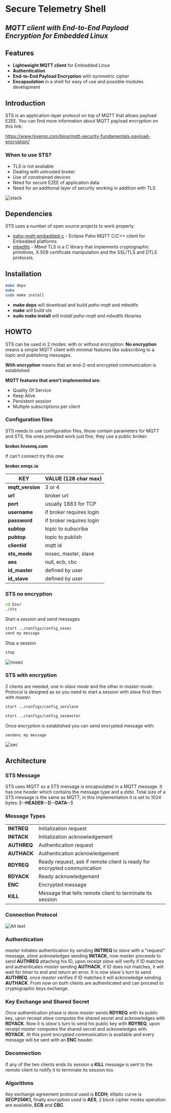 # **Secure Telemetry Shell**
## *MQTT client with End-to-End Payload Encryption for Embedded Linux*

## **Features**

- **Lightweight MQTT client** for Embedded Linux
- **Authentication**
- **End-to-End Payload Encryption** with symmetric cipher
- **Encapsulation** in a shell for easy of use and possible modules development

## **Introduction**

STS is an application-layer protocol on top of MQTT that allows payload E2EE. 
You can find more information about MQTT payload encryption on this link:

https://www.hivemq.com/blog/mqtt-security-fundamentals-payload-encryption/

### **When to use STS?**
- TLS is not available
- Dealing with untrusted broker
- Use of constrained devices
- Need for secure E2EE of application data
- Need for an additional layer of security working in addition with TLS

![](doc/img/archi.png?raw=true "stack")

## **Dependencies**

STS uses a number of open source projects to work properly:

- [paho-mqtt-embedded-c](https://github.com/eclipse/paho.mqtt.embedded-c) - 
    Eclipse Paho MQTT C/C++ client for Embedded platforms
- [mbedtls](https://github.com/ARMmbed/mbedtls) - Mbed TLS is a C library that 
    implements cryptographic primitives, X.509 certificate manipulation and the 
    SSL/TLS and DTLS protocols.

## **Installation**

```sh
make deps
make
sudo make install
```
- **make deps** will download and build *paho-mqtt* and *mbedtls*
- **make** will build *sts*
- **sudo make install** will install *paho-mqtt* and *mbedtls* libraries

## **HOWTO**
STS can be used in 2 modes: with or without encryption: 
**No encryption** means a simple MQTT client with minimal features like 
subscribing to a topic and publishing messages. 

**With encryption** means that an end-2-end encrypted communication is
established

**MQTT features that aren't implemented are:**
- Quality Of Service
- Keep Alive
- Persistent session
- Multiple subscriptions per client

### Configuration files
STS needs to use configuration files, those contain parameters for MQTT and STS, 
the ones provided work just fine, they use a public broker: 

**broker.hivemq.com**

If can't connect try this one:

**broker.emqx.io**

| KEY  | VALUE (128 char max)| 
| ------------- | ------------- |
| **mqtt_version** | 3 or 4  |
| **url**  | broker url  |
| **port**  | usually 1883 for TCP  |
| **username**  | if broker requires login  |
| **password**  | if broker requires login  |
| **subtop**  | topic to subscribe  |
| **pubtop**  | topic to publish  |
| **clientid**  | mqtt id  |
| **sts_mode**  | nosec, master, slave  |
| **aes**  | null, ecb, cbc  |
| **id_master**  | defined by user  |
| **id_slave**  | defined by user  |

### STS no encryption
```sh
cd bin/
./sts
```
Start a session and send messages
```sh
start ../configs/config_nosec
send my message
```
Stop a session
```sh
stop
```
![](doc/img/nosec.png?raw=true "nosec")
### STS with encryption
2 clients are needed, one in *slave mode* and the other in *master mode*. 
Protocol is designed as so you need to start a session with *slave* first then 
with *master*.
```sh
start ../configs/config_secslave
```
```sh
start ../configs/config_secmaster
```
Once encryption is established you can send encrypted message with:
```sh
sendenc my message
```
![](doc/img/sec.png?raw=true "sec")

## **Architecture**
### STS Message
STS uses MQTT so a STS message is encapsulated in a MQTT message. It has one 
*header* which contains the message type and a *data*. Total size of a STS 
message is the same as MQTT, in this implementation it is set to 1024 bytes:
**[--HEADER--][--DATA--]**

### Message Types
|   | | 
| ------------- | ------------- |
| **INITREQ** | Initialization request |
| **INITACK**  | Initialization acknowledgement |
| **AUTHREQ**  | Authentication request |
| **AUTHACK**  | Authentication acknowledgement  |
| **RDYREQ**  | Ready request, ask if remote client is ready for encrypted communication |
| **RDYACK**  | Ready acknowledgement  |
| **ENC**  | Encrypted message  |
| **KILL**  | Message that tells remote client to terminate its session  |

### Connection Protocol
![Alt text](doc/img/connection_protocol.png?raw=true "conn")

### Authentication
*master* initiates authentication by sending **INITREQ** to *slave* with a
"request" message, *slave* acknowledges sending **INITACK**, now *master* 
proceeds to send **AUTHREQ** attaching his ID, upon receipt *slave* will verify 
if ID matches and authenticates *master* sending **AUTHACK**, if ID does not 
matches, it will wait for timer to end and return an error. It is now *slave*'s 
turn to send **AUTHREQ**, once *master* verifies if ID matches it will 
acknowledge sending **AUTHACK**. From now on both clients are authenticated and 
can proceed to cryptographic keys exchange.

### Key Exchange and Shared Secret
Once authentication phase is done *master* sends **RDYREQ** with its public key, 
upon receipt *slave* computes the shared secret and acknowledges with 
**RDYACK**. Now it is *slave*'s turn to send his public key with **RDYREQ**,
upon receipt *master* computes the shared secret and acknowledges with 
**RDYACK**. At this point encrypted communication is available and every message 
will be sent with an **ENC** header.

### Deconnection
If any of the two clients ends its session a **KILL** message is sent to 
the remote client to notify it to terminate its session too.

### Algorithms
Key exchange agreement protocol used is **ECDH**, elliptic curve is 
**SECP256K1,** finally encryption used is **AES**, 2 block cipher modes 
operation are available, **ECB** and **CBC**.
